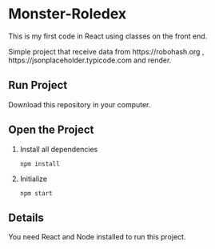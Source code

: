# Monster-Roledex
  <p>This is my first code in React using classes on the front end.</p>
  <p>
  Simple project that receive data from https://robohash.org , https://jsonplaceholder.typicode.com and render.
  </p>
</div>
 </div>



## Run Project

<p> Download this repository in your computer. </p>


## Open the Project

1. Install all dependencies
    ```
    npm install
    ```

2. Initialize 
    ```
    npm start
    ```



## Details

   You need React and Node installed to run this project.

